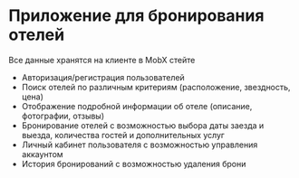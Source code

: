 # Приложение для бронирования отелей 

Все данные хранятся на клиенте в MobX стейте

- Авторизация/регистрация пользователей 
- Поиск отелей по различным критериям (расположение, звездность, цена) 
- Отображение подробной информации об отеле (описание, фотографии, отзывы) 
- Бронирование отелей с возможностью выбора даты заезда и выезда, количества гостей и дополнительных услуг
- Личный кабинет пользователя с возможностью управления аккаунтом
- История бронирований с возможностью удаления брони
